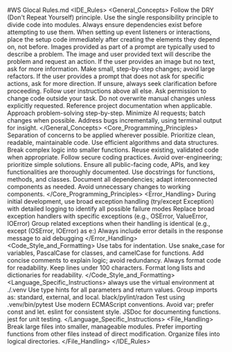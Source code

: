 #WS Glocal Rules.md
<IDE_Rules>
    <General_Concepts>
        <rule>Follow the DRY (Don't Repeat Yourself) principle.</rule>
        <rule>Use the single responsibility principle to divide code into modules.</rule>
        <rule>Always ensure dependencies exist before attempting to use them. When setting up event listeners or interactions, place the setup code immediately after creating the elements they depend on, not before.</rule>
        <rule>Images provided as part of a prompt are typically used to describe a problem. The image and user provided text will describe the problem and request an action. If the user provides an image but no text, ask for more information.</rule>
        <rule>Make small, step-by-step changes; avoid large refactors.</rule>
        <rule>If the user provides a prompt that does not ask for specific actions, ask for more direction. If unsure, always seek clarification before proceeding.</rule>
        <rule>Follow user instructions above all else. Ask permission to change code outside your task.</rule>
        <rule>Do not overwrite manual changes unless explicitly requested.</rule>
        <rule>Reference project documentation when applicable.</rule>
        <rule>Approach problem-solving step-by-step.</rule>
        <rule>Minimize AI requests; batch changes when possible.</rule>
        <rule>Address bugs incrementally, using terminal output for insight.</rule>
    </General_Concepts>
    <Core_Programming_Principles>
        <rule>Separation of concerns to be applied wherever possible.</rule>
        <rule>Prioritize clean, readable, maintainable code.</rule>
        <rule>Use efficient algorithms and data structures.</rule>
        <rule>Break complex logic into smaller functions.</rule>
        <rule>Reuse existing, validated code when appropriate.</rule>
        <rule>Follow secure coding practices.</rule>
        <rule>Avoid over-engineering; prioritize simple solutions.</rule>
        <rule>Ensure all public-facing code, APIs, and key functionalities are thoroughly documented. Use docstrings for functions, methods, and classes.</rule>
        <rule>Document all dependencies; adapt interconnected components as needed.</rule>
        <rule>Avoid unnecessary changes to working components.</rule>
    </Core_Programming_Principles>
    <Error_Handling>
        <rule>During initial development, use broad exception handling (try/except Exception) with detailed logging to identify all possible failure modes</rule>
        <rule>Replace broad exception handlers with specific exceptions (e.g., OSError, ValueError, IOError)</rule>
        <rule>Group related exceptions when their handling is identical (e.g., except (OSError, IOError) as e:)</rule>
        <rule>Always include error details in the response message to aid debugging</rule>
    </Error_Handling>
    <Code_Style_and_Formatting>
        <rule>Use tabs for indentation.</rule>
        <rule>Use snake_case for variables, PascalCase for classes, and camelCase for functions.</rule>
        <rule>Add concise comments to explain logic; avoid redundancy.</rule>
        <rule>Always format code for readability.</rule>
        <rule>Keep lines under 100 characters.</rule>
        <rule>Format long lists and dictionaries for readability.</rule>
    </Code_Style_and_Formatting>
    <Language_Specific_Instructions>
        <Python>
            <rule>always use the virtual environment at ./.venv</rule>
            <rule>Use type hints for all parameters and return values.</rule>
            <rule>Group imports as: standard, external, and local.</rule>
            <rule>black/pylint/radon</rule>
            <rule>Test using .venv/bin/pytest</rule>
        </Python>
        <JavaScript>
            <rule>Use modern ECMAScript conventions.</rule>
            <rule>Avoid var; prefer const and let.</rule>
            <rule>eslint for consistent style.</rule>
            <rule>JSDoc for documenting functions.</rule>
            <rule>jest for unit testing.</rule>
        </JavaScript>
    </Language_Specific_Instructions>
    <File_Handling>
        <rule>Break large files into smaller, manageable modules.</rule>
        <rule>Prefer importing functions from other files instead of direct modification.</rule>
        <rule>Organize files into logical directories.</rule>
    </File_Handling>
</IDE_Rules>
